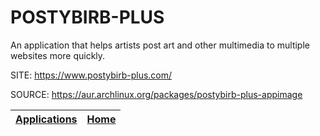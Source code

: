 # POSTYBIRB-PLUS

 An application that helps artists post art and other 
 multimedia to multiple websites more quickly.

 SITE: https://www.postybirb-plus.com/

 SOURCE: https://aur.archlinux.org/packages/postybirb-plus-appimage

 | [Applications](https://portable-linux-apps.github.io/apps.html) | [Home](https://portable-linux-apps.github.io)
 | --- | --- |
